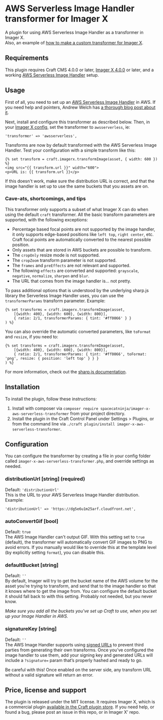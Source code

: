# AWS Serverless Image Handler transformer for Imager X

A plugin for using AWS Serverless Image Handler as a transformer in Imager X.   
Also, an example of [how to make a custom transformer for Imager X](https://imager-x.spacecat.ninja/extending.html#transformers).

## Requirements

This plugin requires Craft CMS 4.0.0 or later, [Imager X 4.0.0](https://github.com/spacecatninja/craft-imager-x/) or later,
and a working [AWS Serverless Image Handler](https://aws.amazon.com/solutions/implementations/serverless-image-handler/) setup.
 
## Usage

First of all, you need to set up an [AWS Serverless Image Handler](https://aws.amazon.com/solutions/implementations/serverless-image-handler/)
in AWS. If you need help and pointers, Andrew Welch has [a thorough blog post about it](https://nystudio107.com/blog/setting-up-your-own-image-transform-service).

Next, install and configure this transformer as described below. Then, in your [Imager X config](https://imager-x.spacecat.ninja/configuration.html), 
set the transformer to `awsserverless`, ie:

```
'transformer' => 'awsserverless',
``` 

Transforms are now by default transformed with the AWS Serverless Image Handler. Test your configuration with a 
simple transform like this:

```
{% set transform = craft.imagerx.transformImage(asset, { width: 600 }) %}
<img src="{{ transform.url }}" width="600">
<p>URL is: {{ transform.url }}</p>
``` 

If this doesn't work, make sure the distribution URL is correct, and that the image handler is set
up to use the same buckets that you assets are on.

### Cave-ats, shortcomings, and tips

This transformer only supports a subset of what Imager X can do when using the default `craft` transformer. 
All the basic transform parameters are supported, with the following exceptions:

- Percentage based focal points are not supported by the image handler, it only supports edge-based positions like
`left top`, `right center`, etc. Craft focal points are automatically converted to the nearest possible position.
- Only assets that are stored in AWS buckets are possible to transform.
- The `cropOnly` resize mode is not supported.
- The `cropZoom` transform parameter is not supported.
- The `frames` and `preEffects` are not relevant and supported.
- The following `effects` are converted and supported: `grayscale`, `negative`, `normalize`, `sharpen` and `blur`. 
- The URL that comes from the image handler is... not pretty. 

To pass additional options that is understood by the underlying sharp.js library the Serverless
Image Handler uses, you can use the `transformerParams` transform parameter. Example:

```
{% set transforms = craft.imagerx.transformImage(asset, 
    [{width: 400}, {width: 600}, {width: 800}], 
    { ratio: 2/1, transformerParams: { tint: '#ff0066' } }
) %}
```   

You can also override the automatic converted parameters, like `toFormat` and `resize`, if you need to: 

```
{% set transforms = craft.imagerx.transformImage(asset, 
    [{width: 400}, {width: 600}, {width: 800}], 
    { ratio: 2/1, transformerParams: { tint: '#ff0066', toFormat: 'png', resize: { position: 'left top' } } }
) %}
```   

For more information, check out the [sharp.js documentation](https://sharp.pixelplumbing.com/).


## Installation

To install the plugin, follow these instructions:

1. Install with composer via `composer require spacecatninja/imager-x-aws-serverless-transformer` from your project directory.
2. Install the plugin in the Craft Control Panel under Settings > Plugins, or from the command line via `./craft plugin/install imager-x-aws-serverless-transformer`.


## Configuration

You can configure the transformer by creating a file in your config folder called
`imager-x-aws-serverless-transformer.php`, and override settings as needed.

### distributionUrl [string] (required)
Default: `'distributionUrl'`  
This is the URL to your AWS Serverless Image Handler distribution. Example:

```
'distributionUrl' => 'https://dg5e6u1m25arf.cloudfront.net',
```

### autoConvertGif [bool]
Default: `true`  
The AWS Image Handler can't output GIF. With this setting set to `true` (default), the transformer 
will automatically convert GIF images to PNG to avoid errors. If you manually would like to 
override this at the template level (by explicitly setting `format`), you can disable this.

### defaultBucket [string]
Default: `''`  
By default, Imager will try to get the bucket name of the AWS volume for the asset you're 
trying to transform, and send that to the image handler so that it knows where to get the 
image from. You can configure the default bucket it should fall back to with this setting. 
Probably not needed, but you never know.  

_Make sure you add all the buckets you've set up Craft to use, when you set up your
Image Handler in AWS._
 
### signatureKey [string]
Default: `''`  
The AWS Image Handler supports using [signed URLs](https://docs.aws.amazon.com/solutions/latest/serverless-image-handler/considerations.html#image-url-signature) 
to prevent third parties from generating their own transforms. Once you’ve configured the image handler to use them,
add your signing key and generated URLs will include a `?signature=` param that’s properly hashed and ready to go.

Be careful with this! Once enabled on the server side, any transform URL without a valid signature will return an error.

Price, license and support
---
The plugin is released under the MIT license. It requires Imager X, which is a commercial 
plugin [available in the Craft plugin store](https://plugins.craftcms.com/imager-x). If you 
need help, or found a bug, please post an issue in this repo, or in Imager X' repo. 
